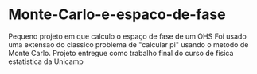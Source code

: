 # Monte-Carlo-e-espaco-de-fase
Pequeno projeto em que calculo o espaço de fase de um OHS
Foi usado uma extensao do classico problema de "calcular pi" usando o metodo de Monte Carlo. Projeto entregue como trabalho final do curso de fisica estatistica da Unicamp
